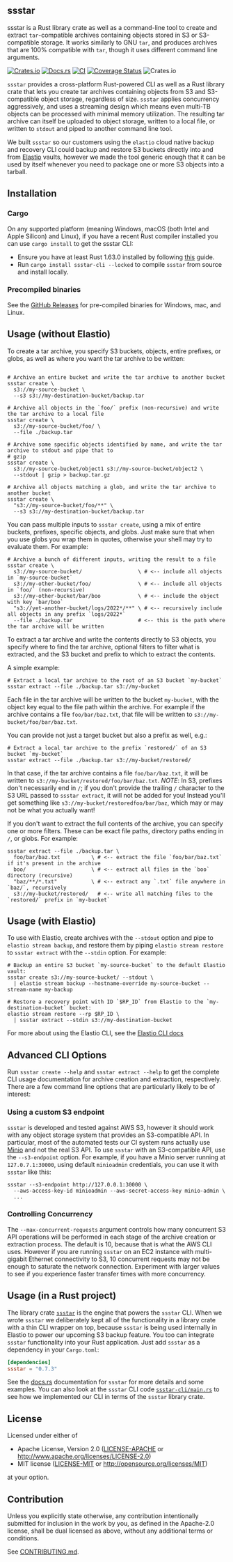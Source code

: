 ## ssstar

ssstar is a Rust library crate as well as a command-line tool to create and extract `tar`-compatible archives containing
objects stored in S3 or S3-compatible storage. It works similarly to GNU `tar`, and produces archives that are 100%
compatible with `tar`, though it uses different command line arguments.

[![Crates.io](https://img.shields.io/crates/v/ssstar.svg)](https://crates.io/crates/ssstar)
[![Docs.rs](https://docs.rs/ssstar/badge.svg)](https://docs.rs/ssstar)
[![CI](https://github.com/elastio/ssstar/workflows/CI/badge.svg)](https://github.com/elastio/ssstar/actions)
[![Coverage Status](https://coveralls.io/repos/github/elastio/ssstar/badge.svg?branch=master)](https://coveralls.io/github/elastio/ssstar?branch=master)
![Crates.io](https://img.shields.io/crates/l/ssstar)

`ssstar` provides a cross-platform Rust-powered CLI as well as a Rust library crate that lets you create tar archives
containing objects from S3 and S3-compatible object storage, regardless of size. `ssstar` applies concurrency
aggressively, and uses a streaming design which means even multi-TB objects can be processed with minimal memory
utilization. The resulting tar archive can itself be uploaded to object storage, written to a local file, or written
to `stdout` and piped to another command line tool.

We built `ssstar` so our customers using the `elastio` cloud native backup and recovery CLI could backup and restore S3
buckets directly into and from [Elastio](https://elastio.com/) vaults, however we made the tool generic enough that it can be used by itself
whenever you need to package one or more S3 objects into a tarball.

## Installation

### Cargo

On any supported platform (meaning Windows, macOS (both Intel and Apple Silicon) and Linux), if you have a recent Rust
compiler installed you can use `cargo install` to get the ssstar CLI:

- Ensure you have at least Rust 1.63.0 installed by following [this](https://www.rust-lang.org/tools/install) guide.
- Run `cargo install ssstar-cli --locked` to compile `ssstar` from source and install locally.

### Precompiled binaries

See the [GitHub Releases](https://github.com/elastio/ssstar/releases/latest) for pre-compiled binaries for Windows, mac, and Linux.

## Usage (without Elastio)

To create a tar archive, you specify S3 buckets, objects, entire prefixes, or globs, as well as where you want the tar
archive to be written:

```shell

# Archive an entire bucket and write the tar archive to another bucket
ssstar create \
  s3://my-source-bucket \
  --s3 s3://my-destination-bucket/backup.tar

# Archive all objects in the `foo/` prefix (non-recursive) and write the tar archive to a local file
ssstar create \
  s3://my-source-bucket/foo/ \
  --file ./backup.tar

# Archive some specific objects identified by name, and write the tar archive to stdout and pipe that to
# gzip
ssstar create \
  s3://my-source-bucket/object1 s3://my-source-bucket/object2 \
  --stdout | gzip > backup.tar.gz

# Archive all objects matching a glob, and write the tar archive to another bucket
ssstar create \
  "s3://my-source-bucket/foo/**" \
  --s3 s3://my-destination-bucket/backup.tar
```

You can pass multiple inputs to `ssstar create`, using a mix of entire buckets, prefixes, specific objects, and globs.
Just make sure that when you use globs you wrap them in quotes, otherwise your shell may try to evaluate them. For
example:

```shell
# Archive a bunch of different inputs, writing the result to a file
ssstar create \
  s3://my-source-bucket/                  \ # <-- include all objects in `my-source-bucket`
  s3://my-other-bucket/foo/               \ # <-- include all objects in `foo/` (non-recursive)
  s3://my-other-bucket/bar/boo            \ # <-- include the object with key `bar/boo`
  "s3://yet-another-bucket/logs/2022*/**" \ # <-- recursively include all objects in any prefix `logs/2022*`
  --file ./backup.tar                     # <-- this is the path where the tar archive will be written
```

To extract a tar archive and write the contents directly to S3 objects, you specify where to find the tar archive,
optional filters to filter what is extracted, and the S3 bucket and prefix to which to extract the contents.

A simple example:

```shell
# Extract a local tar archive to the root of an S3 bucket `my-bucket`
ssstar extract --file ./backup.tar s3://my-bucket
```

Each file in the tar archive will be written to the bucket `my-bucket`, with the object key equal to the file path
within the archive. For example if the archive contains a file `foo/bar/baz.txt`, that file will be written to
`s3://my-bucket/foo/bar/baz.txt`.

You can provide not just a target bucket but also a prefix as well, e.g.:

```shell
# Extract a local tar archive to the prefix `restored/` of an S3 bucket `my-bucket`
ssstar extract --file ./backup.tar s3://my-bucket/restored/
```

In that case, if the tar archive contains a file `foo/bar/baz.txt`, it will be written to
`s3://my-bucket/restored/foo/bar/baz.txt`. _NOTE_: In S3, prefixes don't necessarily end in `/`; if you don't provide
the trailing `/` character to the S3 URL passed to `ssstar extract`, it will not be added for you! Instead you'll get
something like `s3://my-bucket/restoredfoo/bar/baz`, which may or may not be what you actually want!

If you don't want to extract the full contents of the archive, you can specify one or more filters. These can be exact
file paths, directory paths ending in `/`, or globs. For example:

```shell
ssstar extract --file ./backup.tar \
  foo/bar/baz.txt          \ # <-- extract the file `foo/bar/baz.txt` if it's present in the archive
  boo/                     \ # <-- extract all files in the `boo` directory (recursive)
  "baz/**/*.txt"           \ # <-- extract any `.txt` file anywhere in `baz/`, recursively
  s3://my-bucket/restored/   # <-- write all matching files to the `restored/` prefix in `my-bucket`
```

## Usage (with Elastio)

To use with Elastio, create archives with the `--stdout` option and pipe to `elastio stream backup`, and restore them by piping
`elastio stream restore` to `ssstar extract` with the `--stdin` option. For example:

```shell
# Backup an entire S3 bucket `my-source-bucket` to the default Elastio vault:
ssstar create s3://my-source-bucket/ --stdout \
  | elastio stream backup --hostname-override my-source-bucket --stream-name my-backup
```

```shell
# Restore a recovery point with ID `$RP_ID` from Elastio to the `my-destination-bucket` bucket:
elastio stream restore --rp $RP_ID \
  | ssstar extract --stdin s3://my-destination-bucket
```

For more about using the Elastio CLI, see the [Elastio CLI docs](https://docs.elastio.com/src/elastio-cli/elastio-cli-overview.html)

## Advanced CLI Options

Run `ssstar create --help` and `ssstar extract --help` to get the complete CLI usage documentation for archive creation
and extraction, respectively. There are a few command line options that are particularly likely to be of interest:

### Using a custom S3 endpoint

`ssstar` is developed and tested against AWS S3, however it should work with any object storage system that provides an
S3-compatible API. In particular, most of the automated tests our CI system runs actually use [Minio](https://min.io)
and not the real S3 API. To use `ssstar` with an S3-compatible API, use the `--s3-endpoint` option. For example, if
you have a Minio server running at `127.0.7.1:30000`, using default `minioadmin` credentials, you can use it with
`ssstar` like this:

```shell
ssstar --s3-endpoint http://127.0.0.1:30000 \
  --aws-access-key-id minioadmin --aws-secret-access-key minio-admin \
  ...
```

### Controlling Concurrency

The `--max-concurrent-requests` argument controls how many concurrent S3 API operations will be performed in each stage
of the archive creation or extraction process. The default is 10, because that is what the AWS CLI uses. However if
you are running `ssstar` on an EC2 instance with multi-gigabit Ethernet connectivity to S3, 10 concurrent requests may
not be enough to saturate the network connection. Experiment with larger values to see if you experience faster
transfer times with more concurrency.

## Usage (in a Rust project)

The library crate [`ssstar`](https://crates.io/crates/ssstar) is the engine that powers the `ssstar` CLI. When we wrote
`ssstar` we deliberately kept all of the functionality in a library crate with a thin CLI wrapper on top, because
`ssstar` is being used internally in Elastio to power our upcoming S3 backup feature. You too can integrate `ssstar`
functionality into your Rust application. Just add `ssstar` as a dependency in your `Cargo.toml`:

```toml
[dependencies]
ssstar = "0.7.3"
```

See the [docs.rs](https://docs.rs/ssstar) documentation for `ssstar` for more details and some examples. You can also
look at the `ssstar` CLI code [`ssstar-cli/main.rs`](`main.rs`) to see how we implemented our CLI in terms of the
`ssstar` library crate.

## License

Licensed under either of

- Apache License, Version 2.0
  ([LICENSE-APACHE](LICENSE-APACHE) or http://www.apache.org/licenses/LICENSE-2.0)
- MIT license
  ([LICENSE-MIT](LICENSE-MIT) or http://opensource.org/licenses/MIT)

at your option.

## Contribution

Unless you explicitly state otherwise, any contribution intentionally submitted
for inclusion in the work by you, as defined in the Apache-2.0 license, shall be
dual licensed as above, without any additional terms or conditions.

See [CONTRIBUTING.md](CONTRIBUTING.md).
